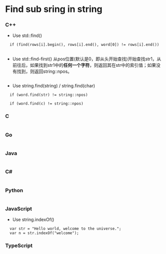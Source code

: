 # Find sub sring in string
### C++
- Use std::find()
```
  if (find(rows[i].begin(), rows[i].end(), word[0]) != rows[i].end())


```
- Use std::find-first()
从pos位置(默认是0，即从头开始查找)开始查找str1，从前往后，如果找到str1中的**任何一个字符**，则返回其在str中的索引值；如果没有找到，则返回string::npos。
```
```

- Use string.find(string) / string.find(char)
```
  if (word.find(str) != string::npos)

  if (word.find(c) != string::npos)
```
### C
```

```

### Go
```
```
### Java
```

```


### C#
```  

```
### Python
```

```


### JavaScript
- Use string.indexOf()
```
  var str = "Hello world, welcome to the universe.";
  var n = str.indexOf("welcome");
```
### TypeScript
```
```